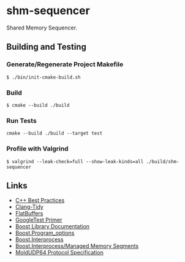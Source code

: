 # shm-sequencer

Shared Memory Sequencer.

## Building and Testing

### Generate/Regenerate Project Makefile

```
$ ./bin/init-cmake-build.sh
```

### Build

```
$ cmake --build ./build
```

### Run Tests

```
cmake --build ./build --target test
```

### Profile with Valgrind

```
$ valgrind --leak-check=full --show-leak-kinds=all ./build/shm-sequencer
```

## Links

- [C++ Best Practices](https://github.com/cpp-best-practices/cppbestpractices/blob/master/00-Table_of_Contents.md)
- [Clang-Tidy](https://clang.llvm.org/extra/clang-tidy/)
- [FlatBuffers](https://flatbuffers.dev/flatbuffers_guide_use_cpp.html)
- [GoogleTest Primer](https://google.github.io/googletest/primer.html)
- [Boost Library Documentation](https://www.boost.org/doc/libs/)
- [Boost.Program_options](https://www.boost.org/doc/libs/1_83_0/doc/html/program_options.html)
- [Boost.Interprocess](https://www.boost.org/doc/libs/1_83_0/doc/html/interprocess.html)
- [Boost.Interprocess/Managed Memory Segments](https://www.boost.org/doc/libs/1_83_0/doc/html/interprocess/managed_memory_segments.html)
- [MoldUDP64 Protocol Specification](https://www.nasdaqtrader.com/content/technicalsupport/specifications/dataproducts/moldudp64.pdf)
